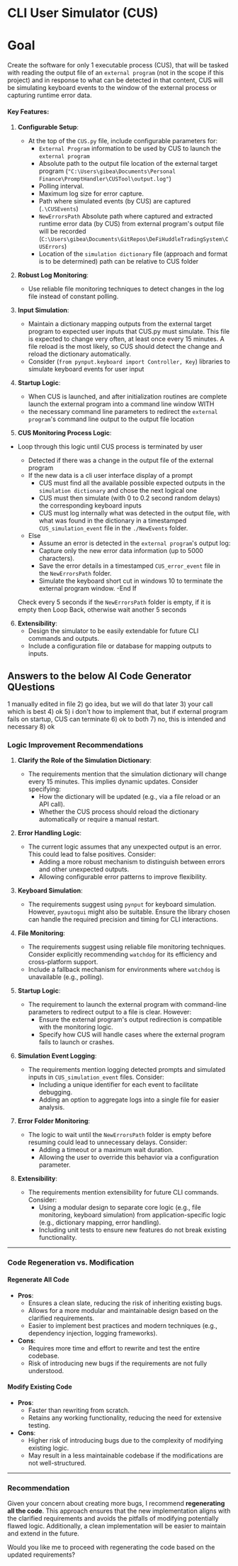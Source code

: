 # CLI User Simulator (CUS)

# Goal

Create the software for only 1 executable process (CUS), that will be tasked with reading the output file of an `external program` (not in the scope if this project) and in response to what can be detected in that content, CUS will be simulating keyboard events to the window of the external process or capturing runtime error data.


#### Key Features:
1. **Configurable Setup**:
   - At the top of the `CUS.py` file, include configurable parameters for:
     - `External Program` information to be used by CUS to launch the `external program`
     - Absolute path to the output file location of the external target program (`"C:\Users\gibea\Documents\Personal Finance\PromptHandler\CUSTool\output.log"`)
     - Polling interval.
     - Maximum log size for error capture.
     - Path where simulated events (by CUS) are captured (`.\CUSEvents`) 
     - `NewErrorsPath` Absolute path where captured and extracted runtime error data (by CUS) from external program's output file will be recorded (`C:\Users\gibea\Documents\GitRepos\DeFiHuddleTradingSystem\CUSErrors`)
     - Location of the `simulation dictionary` file (approach and format is to be determined) path can be relative to CUS folder

2. **Robust Log Monitoring**:
   - Use reliable file monitoring techniques to detect changes in the log file instead of constant polling.

3. **Input Simulation**:
   - Maintain a dictionary mapping outputs from the external target program to expected user inputs that CUS.py must simulate. This file is expected to change very often, at least once every 15 minutes. A file reload is the most likely, so CUS should detect the change and reload the dictionary automatically.
   - Consider (`from pynput.keyboard import Controller, Key`) libraries to simulate keyboard events for user input

4. **Startup Logic**:
   - When CUS is launched, and after initialization routines are complete launch the external program into a command line window
   WITH
   - the necessary command line parameters to redirect the `external program`'s command line output to the output file location

5. **CUS Monitoring Process Logic**:   
- Loop through this logic until CUS process is terminated by user 
    - Detected if there was a change in the output file of the external program
    - If the new data is a cli user interface display of a prompt
        - CUS must find all the available possible expected outputs in the `simulation dictionary` and chose the next logical one
        - CUS must then simulate (with 0 to 0.2 second random delays) the corresponding keyboard inputs
        - CUS must log internally what was detected in the output file, with what was found in the dictionary in a timestamped `CUS_simulation_event` file in the `./NewEvents` folder.
    - Else
        - Assume an error is detected in the `external program`'s output log:
        - Capture only the new error data information (up to 5000 characters).
        - Save the error details in a timestamped `CUS_error_event` file in the `NewErrorsPath` folder.
        - Simulate the keyboard short cut in windows 10 to terminate the external program window.
     -End If

    Check every 5 seconds if the `NewErrorsPath` folder is empty, if it is empty then Loop Back, otherwise wait another 5 seconds

6. **Extensibility**:
   - Design the simulator to be easily extendable for future CLI commands and outputs.
   - Include a configuration file or database for mapping outputs to inputs.



## Answers to the below AI Code Generator QUestions
1 manually edited in file
2) go idea, but we will do that later
3) your call which is best
4) ok
5) i don't how to implement that, but if external program fails on startup, CUS can terminate
6) ok to both
7) no, this is intended and necessary
8) ok


### Logic Improvement Recommendations

1. **Clarify the Role of the Simulation Dictionary**:
   - The requirements mention that the simulation dictionary will change every 15 minutes. This implies dynamic updates. Consider specifying:
     - How the dictionary will be updated (e.g., via a file reload or an API call).
     - Whether the CUS process should reload the dictionary automatically or require a manual restart.

2. **Error Handling Logic**:
   - The current logic assumes that any unexpected output is an error. This could lead to false positives. Consider:
     - Adding a more robust mechanism to distinguish between errors and other unexpected outputs.
     - Allowing configurable error patterns to improve flexibility.

3. **Keyboard Simulation**:
   - The requirements suggest using `pynput` for keyboard simulation. However, `pyautogui` might also be suitable. Ensure the library chosen can handle the required precision and timing for CLI interactions.

4. **File Monitoring**:
   - The requirements suggest using reliable file monitoring techniques. Consider explicitly recommending `watchdog` for its efficiency and cross-platform support.
   - Include a fallback mechanism for environments where `watchdog` is unavailable (e.g., polling).

5. **Startup Logic**:
   - The requirement to launch the external program with command-line parameters to redirect output to a file is clear. However:
     - Ensure the external program's output redirection is compatible with the monitoring logic.
     - Specify how CUS will handle cases where the external program fails to launch or crashes.

6. **Simulation Event Logging**:
   - The requirements mention logging detected prompts and simulated inputs in `CUS_simulation_event` files. Consider:
     - Including a unique identifier for each event to facilitate debugging.
     - Adding an option to aggregate logs into a single file for easier analysis.

7. **Error Folder Monitoring**:
   - The logic to wait until the `NewErrorsPath` folder is empty before resuming could lead to unnecessary delays. Consider:
     - Adding a timeout or a maximum wait duration.
     - Allowing the user to override this behavior via a configuration parameter.

8. **Extensibility**:
   - The requirements mention extensibility for future CLI commands. Consider:
     - Using a modular design to separate core logic (e.g., file monitoring, keyboard simulation) from application-specific logic (e.g., dictionary mapping, error handling).
     - Including unit tests to ensure new features do not break existing functionality.

---

### Code Regeneration vs. Modification

#### **Regenerate All Code**
- **Pros**:
  - Ensures a clean slate, reducing the risk of inheriting existing bugs.
  - Allows for a more modular and maintainable design based on the clarified requirements.
  - Easier to implement best practices and modern techniques (e.g., dependency injection, logging frameworks).
- **Cons**:
  - Requires more time and effort to rewrite and test the entire codebase.
  - Risk of introducing new bugs if the requirements are not fully understood.

#### **Modify Existing Code**
- **Pros**:
  - Faster than rewriting from scratch.
  - Retains any working functionality, reducing the need for extensive testing.
- **Cons**:
  - Higher risk of introducing bugs due to the complexity of modifying existing logic.
  - May result in a less maintainable codebase if the modifications are not well-structured.

---

### Recommendation
Given your concern about creating more bugs, I recommend **regenerating all the code**. This approach ensures that the new implementation aligns with the clarified requirements and avoids the pitfalls of modifying potentially flawed logic. Additionally, a clean implementation will be easier to maintain and extend in the future.

Would you like me to proceed with regenerating the code based on the updated requirements?